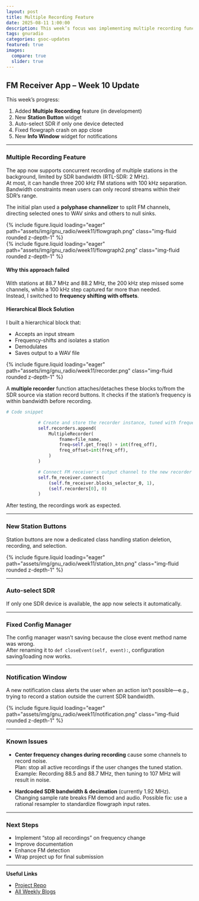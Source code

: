 ```yaml
---
layout: post
title: Multiple Recording Feature
date: 2025-08-11 1:00:00
description: This week’s focus was implementing multiple recording functionality in the application.
tags: gnuradio
categories: gsoc-updates
featured: true
images:
  compare: true
  slider: true
---
```


## FM Receiver App – Week 10 Update

This week’s progress:

1. Added **Multiple Recording** feature (in development)  
2. New **Station Button** widget  
3. Auto-select SDR if only one device detected  
4. Fixed flowgraph crash on app close  
5. New **Info Window** widget for notifications  

---

### Multiple Recording Feature

The app now supports concurrent recording of multiple stations in the background, limited by SDR bandwidth (RTL-SDR: 2 MHz).  
At most, it can handle three 200 kHz FM stations with 100 kHz separation. Bandwidth constraints mean users can only record streams within their SDR’s range.

The initial plan used a **polyphase channelizer** to split FM channels, directing selected ones to WAV sinks and others to null sinks.

<div class="row">
    <div class="col-sm mt-3 mt-md-0">
        {% include figure.liquid loading="eager" path="assets/img/gnu_radio/week11/flowgraph.png" class="img-fluid rounded z-depth-1" %}
    </div>
    <div class="col-sm mt-3 mt-md-0">
        {% include figure.liquid loading="eager" path="assets/img/gnu_radio/week11/flowgraph2.png" class="img-fluid rounded z-depth-1" %}
    </div>
</div>

#### Why this approach failed

With stations at 88.7 MHz and 88.2 MHz, the 200 kHz step missed some channels, while a 100 kHz step captured far more than needed.  
Instead, I switched to **frequency shifting with offsets**.

#### Hierarchical Block Solution

I built a hierarchical block that:
- Accepts an input stream  
- Frequency-shifts and isolates a station  
- Demodulates  
- Saves output to a WAV file  

<div class="row">
    <div class="col-sm mt-3 mt-md-0">
        {% include figure.liquid loading="eager" path="assets/img/gnu_radio/week11/recorder.png" class="img-fluid rounded z-depth-1" %}
    </div>
</div>

A **multiple recorder** function attaches/detaches these blocks to/from the SDR source via station record buttons. It checks if the station’s frequency is within bandwidth before recording.

```python
# Code snippet

            # Create and store the recorder instance, tuned with frequency offset
            self.recorders.append(
                MultipleRecorder(
                    fname=file_name,
                    freq=self.get_freq() + int(freq_off),
                    freq_offset=int(freq_off),
                )
            )

            # Connect FM receiver's output channel to the new recorder
            self.fm_receiver.connect(
                (self.fm_receiver.blocks_selector_0, 1),
                (self.recorders[0], 0)
            )
```

After testing, the recordings work as expected.

---

### New Station Buttons

Station buttons are now a dedicated class handling station deletion, recording, and selection.

<div class="row">
    <div class="col-sm mt-3 mt-md-0">
        {% include figure.liquid loading="eager" path="assets/img/gnu_radio/week11/station_btn.png" class="img-fluid rounded z-depth-1" %}
    </div>
</div>

---

### Auto-select SDR

If only one SDR device is available, the app now selects it automatically.

---

### Fixed Config Manager

The config manager wasn’t saving because the close event method name was wrong.  
After renaming it to `def closeEvent(self, event):`, configuration saving/loading now works.

---

### Notification Window

A new notification class alerts the user when an action isn’t possible—e.g., trying to record a station outside the current SDR bandwidth.

<div class="row">
    <div class="col-sm mt-3 mt-md-0">
        {% include figure.liquid loading="eager" path="assets/img/gnu_radio/week11/notification.png" class="img-fluid rounded z-depth-1" %}
    </div>
</div>

---

### Known Issues

- **Center frequency changes during recording** cause some channels to record noise.  
  Plan: stop all active recordings if the user changes the tuned station.  
  Example: Recording 88.5 and 88.7 MHz, then tuning to 107 MHz will result in noise.

- **Hardcoded SDR bandwidth & decimation** (currently 1.92 MHz).  
  Changing sample rate breaks FM demod and audio. Possible fix: use a rational resampler to standardize flowgraph input rates.

---

### Next Steps

- Implement “stop all recordings” on frequency change  
- Improve documentation  
- Enhance FM detection  
- Wrap project up for final submission

---

**Useful Links**

- [Project Repo](https://github.com/StudHamza/GNU-Radio-FM-App)  
- [All Weekly Blogs](https://studhamza.github.io/hamza-folio/blog/tag/gnuradio/)
